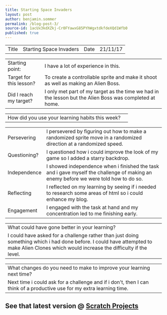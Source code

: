 ```yaml
---
title: Starting Space Invaders
layout: post
author: benjamin.sommer
permalink: /blog-post-3/
source-id: 1acUx3kdXZkj-Cr0FYawxG85PYhWgxtdkfdeXQd1Wfb0
published: true
---
```

<table>
  <tr>
    <td>Title</td>
    <td>Starting Space Invaders</td>
    <td>Date</td>
    <td>21/11/17</td>
  </tr>
</table>


<table>
  <tr>
    <td>Starting point:</td>
    <td>I have a lot of experience in this.</td>
  </tr>
  <tr>
    <td>Target for this lesson?</td>
    <td>To create a controllable sprite and make it shoot as well as making an Alien Boss.</td>
  </tr>
  <tr>
    <td>Did I reach my target? </td>
    <td>I only met part of my target as the time we had in the lesson but the Alien Boss was completed at home.</td>
  </tr>
</table>


<table>
  <tr>
    <td>How did you use your learning habits this week?</td>
    <td></td>
  </tr>
</table>


<table>
  <tr>
    <td>Persevering</td>
    <td>I persevered by figuring out how to make a randomized sprite move in a randomized direction at a randomized speed.</td>
  </tr>
  <tr>
    <td>Questioning?</td>
    <td>I questioned how i could improve the look of my game so I added a starry backdrop.</td>
  </tr>
  <tr>
    <td>Independence</td>
    <td>I showed independence when i finished the task and i gave myself the challenge of making an enemy before we were told how to do so.</td>
  </tr>
  <tr>
    <td>Reflecting</td>
    <td>I reflected on my learning by seeing if i needed to research some areas of html so i could enhance my blog.</td>
  </tr>
  <tr>
    <td>Engagement</td>
    <td>I engaged with the task at hand and my concentration led to me finishing early.</td>
  </tr>
</table>


<table>
  <tr>
    <td>What could have gone better in your learning?</td>
  </tr>
  <tr>
    <td>I could have asked for a challenge rather than just doing something which i had done before. I could have attempted to make Alien Clones which would increase the difficulty if the level.</td>
  </tr>
</table>


<table>
  <tr>
    <td>What changes do you need to make to improve your learning next time?</td>
  </tr>
  <tr>
    <td>Next time i could ask for a challenge and if i don't, then I can think of a productive use for my extra learning time.</td>
  </tr>
</table>


## See that latest version @     <a href="https://comput3rz.github.io/scratch_projects/">Scratch Projects</a>

